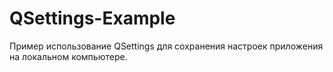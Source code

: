 # QSettings-Example

Пример использование QSettings для сохранения настроек приложения на локальном компьютере.
